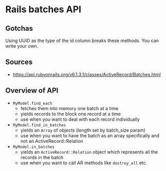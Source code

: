 # Rails batches API

## Gotchas

Using UUID as the type of the id column breaks these methods. You can write your
own.

## Sources

- https://api.rubyonrails.org/v6.1.3.1/classes/ActiveRecord/Batches.html

## Overview of API

- `MyModel.find_each`
    - fetches them into memory one batch at a time
    - yields records to the block one record at a time
    - use when you want to deal with each record individually
- `MyModel.find_in_batches`
    - yields an `Array` of objects (length set by batch_size param)
    - use when you want to have the batch as an array specifically and not an
      ActiveRecord::Relation
- `MyModel.in_batches`
    - yields an `ActiveRecord::Relation` object which represents all the records
      in the batch
    - use when you want to call AR methods like `destroy_all` etc.
